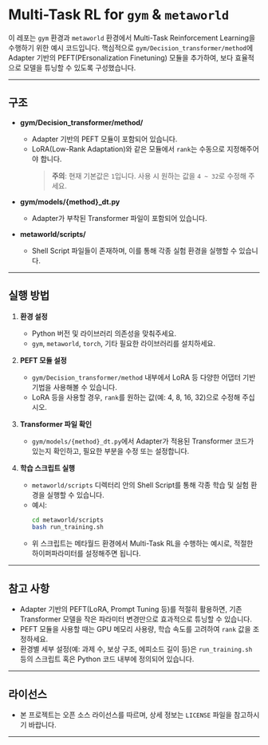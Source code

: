# Multi-Task RL for `gym` & `metaworld`

이 레포는 `gym` 환경과 `metaworld` 환경에서 Multi-Task Reinforcement Learning을 수행하기 위한 예시 코드입니다. 핵심적으로 `gym/Decision_transformer/method`에 Adapter 기반의 PEFT(PErsonalization Finetuning) 모듈을 추가하여, 보다 효율적으로 모델을 튜닝할 수 있도록 구성했습니다.

---

## 구조

- **gym/Decision_transformer/method/**  
  - Adapter 기반의 PEFT 모듈이 포함되어 있습니다.
  - LoRA(Low-Rank Adaptation)와 같은 모듈에서 `rank`는 수동으로 지정해주어야 합니다.  
    > **주의**: 현재 기본값은 `1`입니다. 사용 시 원하는 값을 `4 ~ 32`로 수정해 주세요.

- **gym/models/{method}_dt.py**  
  - Adapter가 부착된 Transformer 파일이 포함되어 있습니다.

- **metaworld/scripts/**  
  - Shell Script 파일들이 존재하며, 이를 통해 각종 실험 환경을 실행할 수 있습니다.

---

## 실행 방법

1. **환경 설정**
   - Python 버전 및 라이브러리 의존성을 맞춰주세요.
   - `gym`, `metaworld`, `torch`, 기타 필요한 라이브러리를 설치하세요.

2. **PEFT 모듈 설정**
   - `gym/Decision_transformer/method` 내부에서 LoRA 등 다양한 어댑터 기반 기법을 사용해볼 수 있습니다.
   - LoRA 등을 사용할 경우, `rank`를 원하는 값(예: 4, 8, 16, 32)으로 수정해 주십시오.

3. **Transformer 파일 확인**
   - `gym/models/{method}_dt.py`에서 Adapter가 적용된 Transformer 코드가 있는지 확인하고, 필요한 부분을 수정 또는 설정합니다.

4. **학습 스크립트 실행**
   - `metaworld/scripts` 디렉터리 안의 Shell Script를 통해 각종 학습 및 실험 환경을 실행할 수 있습니다.
   - 예시:
     ```bash
     cd metaworld/scripts
     bash run_training.sh
     ```
   - 위 스크립트는 메타월드 환경에서 Multi-Task RL을 수행하는 예시로, 적절한 하이퍼파라미터를 설정해주면 됩니다.

---

## 참고 사항

- Adapter 기반의 PEFT(LoRA, Prompt Tuning 등)를 적절히 활용하면, 기존 Transformer 모델을 작은 파라미터 변경만으로 효과적으로 튜닝할 수 있습니다.
- PEFT 모듈을 사용할 때는 GPU 메모리 사용량, 학습 속도를 고려하여 `rank` 값을 조정하세요.
- 환경별 세부 설정(예: 과제 수, 보상 구조, 에피소드 길이 등)은 `run_training.sh` 등의 스크립트 혹은 Python 코드 내부에 정의되어 있습니다.

---

## 라이선스

- 본 프로젝트는 오픈 소스 라이선스를 따르며, 상세 정보는 `LICENSE` 파일을 참고하시기 바랍니다.

---
